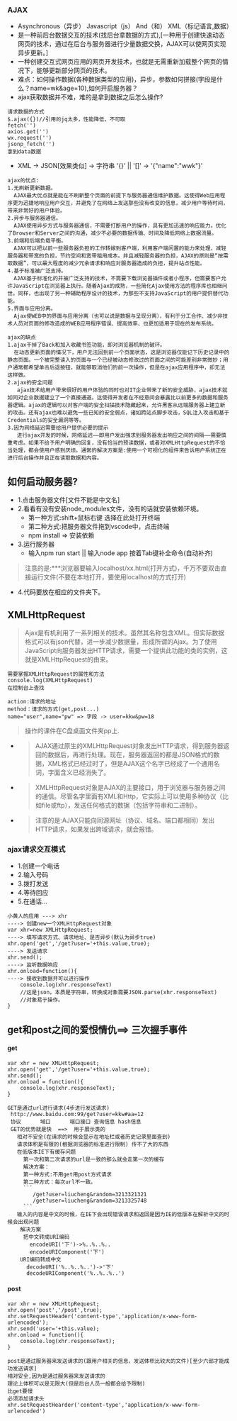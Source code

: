 ### AJAX
-  Asynchronous（异步） Javascript（js） And（和） XML（标记语言,数据）
- 是一种前后台数据交互的技术(找后台拿数据的方式),[一种用于创建快速动态网页的技术，通过在后台与服务器进行少量数据交换，AJAX可以使网页实现异步更新。]
- 一种创建交互式网页应用的网页开发技术，也就是无需重新加载整个网页的情况下，能够更新部分网页的技术。
- 难点：如何操作数据(各种数据类型的应用)，异步，参数如何拼接(字段是什么？name=wk&age=10),如何开启服务器？
- ajax获取数据并不难，难的是拿到数据之后怎么操作?
```
请求数据的方式
$.ajax({})//引用的jq太多，性能降低，不可取
fetch('')
axios.get('')
wx.request('')
jsonp_fetch('')
拿到data数据
```
- XML -> JSON[效果类似] -> 字符串 '{}' || '[]'  ->  '{"name":"wwk"}' 
```
ajax的优点:
1.无刷新更新数据。
  AJAX最大优点就是能在不刷新整个页面的前提下与服务器通信维护数据。这使得Web应用程序更为迅捷地响应用户交互，并避免了在网络上发送那些没有改变的信息，减少用户等待时间，带来非常好的用户体验。
2.异步与服务器通信。
  AJAX使用异步方式与服务器通信，不需要打断用户的操作，具有更加迅速的响应能力。优化了Browser和Server之间的沟通，减少不必要的数据传输、时间及降低网络上数据流量。
3.前端和后端负载平衡。
  AJAX可以把以前一些服务器负担的工作转嫁到客户端，利用客户端闲置的能力来处理，减轻服务器和带宽的负担，节约空间和宽带租用成本。并且减轻服务器的负担，AJAX的原则是“按需取数据”，可以最大程度的减少冗余请求和响应对服务器造成的负担，提升站点性能。
4.基于标准被广泛支持。
  AJAX基于标准化的并被广泛支持的技术，不需要下载浏览器插件或者小程序，但需要客户允许JavaScript在浏览器上执行。随着Ajax的成熟，一些简化Ajax使用方法的程序库也相继问世。同样，也出现了另一种辅助程序设计的技术，为那些不支持JavaScript的用户提供替代功能。
5.界面与应用分离。
  Ajax使WEB中的界面与应用分离（也可以说是数据与呈现分离），有利于分工合作、减少非技术人员对页面的修改造成的WEB应用程序错误、提高效率、也更加适用于现在的发布系统。
```
```
ajax的缺点
1.ajax干掉了Back和加入收藏书签功能，即对浏览器机制的破环。
  在动态更新页面的情况下，用户无法回到前一个页面状态，这是浏览器仅能记下历史记录中的静态页面。一个被完整读入的页面与一个已经被动态修改过的页面之间的可能差别非常微妙；用户通常都希望单击后退按钮，就能够取消他们的前一次操作，但是在ajax应用程序中，却无法这样做。
2.ajax的安全问题
   ajax技术给用户带来很好的用户体验的同时也对IT企业带来了新的安全威胁，ajax技术就如同对企业数据建立了一个直接通道。这使得开发者在不经意间会暴露比以前更多的数据和服务器逻辑。ajax的逻辑可以对客户端的安全扫描技术隐藏起来，允许黑客从远端服务器上建立新的攻击。还有ajax也难以避免一些已知的安全弱点，诸如跨站点脚步攻击，SQL注入攻击和基于Credentials的安全漏洞等等。
3.因为网络延迟需要给用户提供必要的提示
   进行ajax开发的时候，网络延迟——即用户发出强求到服务器发出响应之间的间隔——需要慎重考虑。如果不给予用户明确的回复，没有恰当的预读数据，或者对XMLHttpRequest的不恰当处理，都会使用户感到厌烦。通常的解决方案是:使用一个可视化的组件来告诉用户系统正在进行后台操作并且正在读取数据和内容。
```
## 如何启动服务器?
- 1.点击服务器文件[文件不能是中文名]
- 2.看看有没有安装node_modules文件，没有的话就安装依赖环境。
   - 第一种方式:shift+鼠标右键  选择在此处打开终端
   - 第二种方式:把服务器文件拖到vscode中，点击终端
   - npm install  =>  安装依赖
- 3.运行服务器
   - 输入npm run start || 输入node app 按着Tab键补全命令(自动补齐)
>注意的是:***浏览器要输入localhost/xx.html(打开方式)，千万不要双击直接运行文件(不要在本地打开，要使用localhost的方式打开)
- 4.代码要放在相应的文件夹下。
## XMLHttpRequest
>Ajax是有机利用了一系列相关的技术。虽然其名称包含XML。但实际数据格式可以有json代替，进一步减少数据量，形成所谓的Ajax。为了使用JavaScript向服务器发出HTTP请求，需要一个提供此功能的类的实例，这就是XMLHttpRequest的由来。
```
需要掌握XMLHttpRequest的属性和方法
console.log(XMLHttpRequest)
在控制台上查找
```
```
action:请求的地址
method：请求的方式(get,post...)
name="user",name="pw" => 字段 -> user=kkw&pw=18
```
>操作的课件在C盘桌面文件夹pp上.
- >AJAX通过原生的XMLHttpRequest对象发出HTTP请求，得到服务器返回的数据后，再进行处理。现在，服务器返回的都是JSON格式的数据，XML格式已经过时了，但是AJAX这个名字已经成了一个通用名词，字面含义已经消失了。
- >XMLHttpRequest对象是AJAX的主要接口，用于浏览器与服务器之间的通信。尽管名字里面有XML和Http，它实际上可以使用多种协议（比如file或ftp），发送任何格式的数据（包括字符串和二进制）。
- >注意的是:AJAX只能向同源网址（协议、域名、端口都相同）发出HTTP请求，如果发出跨域请求，就会报错。
### ajax请求交互模式
- 1.创建一个电话
- 2.输入号码
- 3.拨打发送
- 4.等待回应
- 5.在通话...
```
小黄人的应用 ---> xhr
----> 创建new一个XMLHttpRequest对象
var xhr=new XMLHttpRequest;
----> 填写请求方式、请求地址、是否异步(默认为异步true)
xhr.open('get','/get?user='+this.value,true);
----> 发送请求
xhr.send();
----> 监听数据响应
xhr.onload=function(){
----> 接收到数据并可以进行操作
    console.log(xhr.responseText)
    //这是json，本质是字符串，转换成对象需要JSON.parse(xhr.responseText)
    //对象易于操作。
}
```
## get和post之间的爱恨情仇==>  **三次握手事件**
#### get
```
var xhr = new XMLHttpRequest;
xhr.open('get','/get?user='+this.value,true);
xhr.send();
xhr.onload = function(){
    console.log(xhr.responseText);
}
```
```
GET是通过url进行请求(4步进行发送请求)
 http://www.baidu.com:99/get?user=kkw#aa=12
 协议      域口      端口接口 查询信息 hash信息
 GET的优势就是快  ==>  用于展示类的
   相对不安全(在请求的时候会显示在地址栏或者历史记录里面查到)
   请求体积是有限的(根据浏览器的标准进行限制) 传不了大的东西
   在低版本IE下有缓存问题
     第一次和第二次请求的url是一致的那么就会走第一次的缓存
     解决方案：
     第一种方式:不用get用post方式请求
     第二种方式：每次url不一致。
     ```
        /get?user=liucheng&random=3213321321
        /get?user=liucheng&random=3213325748
     ```
   输入的内容是中文的时候，在IE下会出现错误请求和返回是因为IE的低版本在解析中文的时候会出现问题
    解决方案
     把中文转成URI编码
       encodeURI('下')->%..%..%..
       encodeURIComponent('下')
    URI编码转成中文
      decodeURI('%..%..%..')->'下'
      decodeURIComponent('%..%..%..')
```
#### post
```
var xhr = new XMLHttpRequest;
xhr.open('post','/post',true);
xhr.setRequestHeader('content-type','application/x-www-form-urlencoded');
xhr.send('user='+this.value);
xhr.onload = function(){
    console.log(xhr.responseText);
}
```
```
post是通过服务器来发送请求的(跟用户相关的信息，发送体积比较大的文件)[至少六部才能成功发送请求]
相对安全,因为是通过服务器来发送请求的
理论上体积可以是无限大(但是后台人员一般都会给予限制)
比get要慢
必须添加请求头
xhr.setRequestHearder('content-type','application/x-www-form-urlencoded')
```